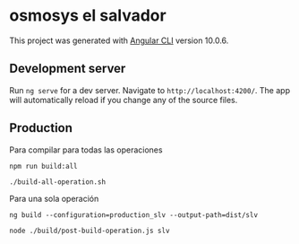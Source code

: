 # osmosys el salvador

This project was generated with [Angular CLI](https://github.com/angular/angular-cli) version 10.0.6.

## Development server

Run `ng serve` for a dev server. Navigate to `http://localhost:4200/`. The app will automatically reload if you change any of the source files.

## Production
Para compilar para todas las operaciones

`npm run build:all`

`./build-all-operation.sh`

Para una sola operación

`ng build --configuration=production_slv --output-path=dist/slv`

`node ./build/post-build-operation.js slv`
